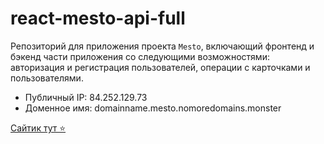 # react-mesto-api-full

Репозиторий для приложения проекта `Mesto`, включающий фронтенд и бэкенд части приложения со следующими возможностями: авторизация и регистрация пользователей, операции с карточками и пользователями.

- Публичный IP: 84.252.129.73
- Доменное имя: domainname.mesto.nomoredomains.monster

[Сайтик тут ⭐️](https://domainname.mesto.nomoredomains.monster/signin)
